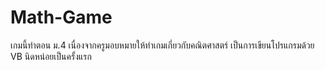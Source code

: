 # Math-Game

เกมนี้ทำตอน ม.4 เนื่องจากครูมอบหมายให้ทำเกมเกี่ยวกับคณิตศาสตร์ เป็นการเขียนโปรแกรมด้วย VB นิดหน่อยเป็นครั้งแรก
